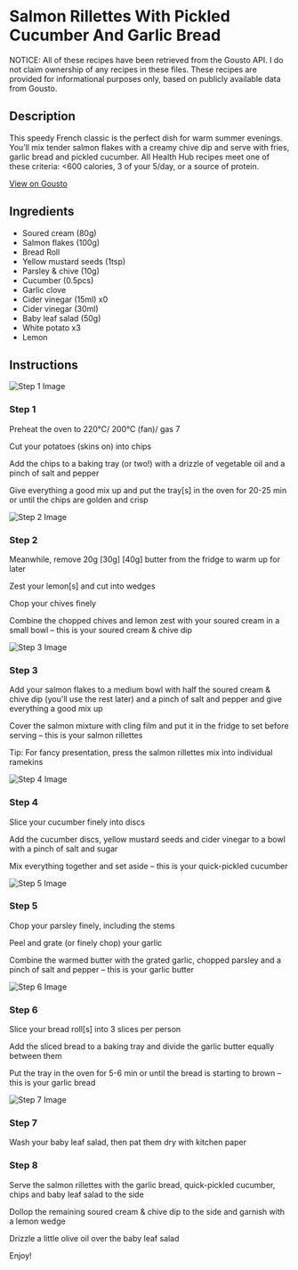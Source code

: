 # Salmon Rillettes With Pickled Cucumber And Garlic Bread

NOTICE: All of these recipes have been retrieved from the Gousto API. I do not claim ownership of any recipes in these files. These recipes are provided for informational purposes only, based on publicly available data from Gousto.

## Description

This speedy French classic is the perfect dish for warm summer evenings. You’ll mix tender salmon flakes with a creamy chive dip and serve with fries, garlic bread and pickled cucumber. All Health Hub recipes meet one of these criteria: <600 calories, 3 of your 5/day, or a source of protein.


[View on Gousto](https://www.gousto.co.uk/recipes/cookbook/salmon-rillettes-with-pickled-cucumber-and-garlic-bread)

## Ingredients

- Soured cream (80g)
- Salmon flakes (100g)
- Bread Roll
- Yellow mustard seeds (1tsp)
- Parsley & chive (10g)
- Cucumber (0.5pcs)
- Garlic clove
- Cider vinegar (15ml) x0
- Cider vinegar (30ml)
- Baby leaf salad (50g)
- White potato x3
- Lemon

## Instructions

![Step 1 Image](https://production-media.gousto.co.uk/cms/recipe-step-image/step-1-1655804462396-x200.jpg)

### Step 1

Preheat the oven to 220°C/ 200°C (fan)/ gas 7

Cut your potatoes (skins on) into chips

Add the chips to a baking tray (or two!) with a drizzle of vegetable oil and a pinch of salt and pepper

Give everything a good mix up and put the tray[s] in the oven for 20-25 min or until the chips are golden and crisp

![Step 2 Image](https://production-media.gousto.co.uk/cms/recipe-step-image/step-2-1655804466145-x200.jpg)

### Step 2

Meanwhile, remove 20g <span class="text-purple">[30g]</span> <span class="text-danger">[40g]</span> butter from the fridge to warm up for later

Zest your lemon[s] and cut into wedges

Chop your chives finely

Combine the chopped chives and lemon zest with your soured cream in a small bowl – this is your soured cream & chive dip

![Step 3 Image](https://production-media.gousto.co.uk/cms/recipe-step-image/step-3-1655804469527-x200.jpg)

### Step 3

Add your salmon flakes to a medium bowl with half the soured cream & chive dip (you'll use the rest later) and a pinch of salt and pepper and give everything a good mix up

Cover the salmon mixture with cling film and put it in the fridge to set before serving – this is your salmon rillettes

Tip: For fancy presentation, press the salmon rillettes mix into individual ramekins

![Step 4 Image](https://production-media.gousto.co.uk/cms/recipe-step-image/step-4-1655804479192-x200.jpg)

### Step 4

Slice your cucumber finely into discs

Add the cucumber discs, yellow mustard seeds and cider vinegar to a bowl with a pinch of salt and sugar

Mix everything together and set aside – this is your quick-pickled cucumber

![Step 5 Image](https://production-media.gousto.co.uk/cms/recipe-step-image/step-5-1655804482649-x200.jpg)

### Step 5

Chop your parsley finely, including the stems

Peel and grate (or finely chop) your garlic

Combine the warmed butter with the grated garlic, chopped parsley and a pinch of salt and pepper – this is your garlic butter

![Step 6 Image](https://production-media.gousto.co.uk/cms/recipe-step-image/step-6-1655804497722-x200.jpg)

### Step 6

Slice your bread roll[s] into 3 slices per person

Add the sliced bread to a baking tray and divide the garlic butter equally between them

Put the tray in the oven for 5-6 min or until the bread is starting to brown – this is your garlic bread

![Step 7 Image](https://production-media.gousto.co.uk/cms/recipe-step-image/step-7-1655804501561-x200.jpg)

### Step 7

Wash your baby leaf salad, then pat them dry with kitchen paper

### Step 8

Serve the salmon rillettes with the garlic bread, quick-pickled cucumber, chips and baby leaf salad to the side

Dollop the remaining soured cream & chive dip to the side and garnish with a lemon wedge

Drizzle a little olive oil over the baby leaf salad

Enjoy!

